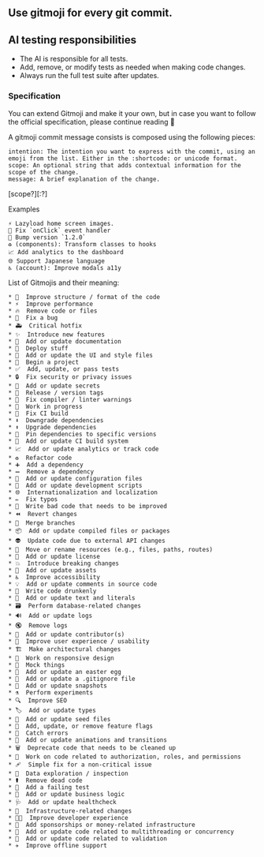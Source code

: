 ## Use gitmoji for every git commit.

## AI testing responsibilities

- The AI is responsible for all tests.
- Add, remove, or modify tests as needed when making code changes.
- Always run the full test suite after updates.

### Specification

You can extend Gitmoji and make it your own, but in case you want to follow the official specification, please continue reading 👀

A gitmoji commit message consists is composed using the following pieces:

    intention: The intention you want to express with the commit, using an emoji from the list. Either in the :shortcode: or unicode format.
    scope: An optional string that adds contextual information for the scope of the change.
    message: A brief explanation of the change.

<intention> [scope?][:?] <message>

Examples

    ⚡️ Lazyload home screen images.
    🐛 Fix `onClick` event handler
    🔖 Bump version `1.2.0`
    ♻️ (components): Transform classes to hooks
    📈 Add analytics to the dashboard
    🌐 Support Japanese language
    ♿️ (account): Improve modals a11y

List of Gitmojis and their meaning:

    * 🎨  Improve structure / format of the code
    * ⚡  Improve performance
    * 🔥  Remove code or files
    * 🐛  Fix a bug
    * 🚑  Critical hotfix
    * ✨  Introduce new features
    * 📝  Add or update documentation
    * 🚀  Deploy stuff
    * 💄  Add or update the UI and style files
    * 🎉  Begin a project
    * ✅  Add, update, or pass tests
    * 🔒  Fix security or privacy issues
    * 🔐  Add or update secrets
    * 🔖  Release / version tags
    * 🚨  Fix compiler / linter warnings
    * 🚧  Work in progress
    * 💚  Fix CI build
    * ⬇️  Downgrade dependencies
    * ⬆️  Upgrade dependencies
    * 📌  Pin dependencies to specific versions
    * 👷  Add or update CI build system
    * 📈  Add or update analytics or track code
    * ♻️  Refactor code
    * ➕  Add a dependency
    * ➖  Remove a dependency
    * 🔧  Add or update configuration files
    * 🔨  Add or update development scripts
    * 🌐  Internationalization and localization
    * ✏️  Fix typos
    * 💩  Write bad code that needs to be improved
    * ⏪  Revert changes
    * 🔀  Merge branches
    * 📦  Add or update compiled files or packages
    * 👽  Update code due to external API changes
    * 🚚  Move or rename resources (e.g., files, paths, routes)
    * 📄  Add or update license
    * 💥  Introduce breaking changes
    * 🍱  Add or update assets
    * ♿  Improve accessibility
    * 💡  Add or update comments in source code
    * 🍻  Write code drunkenly
    * 💬  Add or update text and literals
    * 🗃  Perform database‑related changes
    * 🔊  Add or update logs
    * 🔇  Remove logs
    * 👥  Add or update contributor(s)
    * 🚸  Improve user experience / usability
    * 🏗  Make architectural changes
    * 📱  Work on responsive design
    * 🤡  Mock things
    * 🥚  Add or update an easter egg
    * 🙈  Add or update a .gitignore file
    * 📸  Add or update snapshots
    * ⚗️  Perform experiments
    * 🔍  Improve SEO
    * 🏷️  Add or update types
    * 🌱  Add or update seed files
    * 🚩  Add, update, or remove feature flags
    * 🥅  Catch errors
    * 💫  Add or update animations and transitions
    * 🗑️  Deprecate code that needs to be cleaned up
    * 🛂  Work on code related to authorization, roles, and permissions
    * 🩹  Simple fix for a non‑critical issue
    * 🧐  Data exploration / inspection
    * ⚰️  Remove dead code
    * 🧪  Add a failing test
    * 👔  Add or update business logic
    * 🩺  Add or update healthcheck
    * 🧱  Infrastructure‑related changes
    * 🧑‍💻  Improve developer experience
    * 💸  Add sponsorships or money‑related infrastructure
    * 🧵  Add or update code related to multithreading or concurrency
    * 🦺  Add or update code related to validation
    * ✈️  Improve offline support
